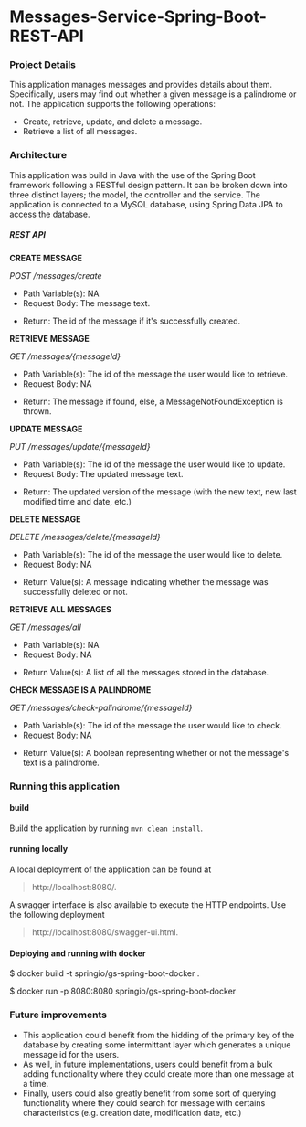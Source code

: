 # Messages-Service-Spring-Boot-REST-API

### Project Details
This application manages messages and provides details about them. Specifically, users may find out whether a given message is a palindrome or not. The application supports the following operations:
* Create, retrieve, update, and delete a message.
* Retrieve a list of all messages.


### Architecture
This application was build in Java with the use of the Spring Boot framework following a RESTful design pattern. It can be broken down into three distinct layers; the model, the controller and the service. The application is connected to a MySQL database, using Spring Data JPA to access the database.

##### REST API
**CREATE MESSAGE**

*POST /messages/create*
- Path Variable(s): NA
- Request Body: The message text. 
* Return: The id of the message if it's successfully created.

**RETRIEVE MESSAGE**

*GET /messages/{messageId}*
- Path Variable(s): The id of the message the user would like to retrieve.
- Request Body: NA
* Return: The message if found, else, a MessageNotFoundException is thrown.

**UPDATE MESSAGE**

*PUT /messages/update/{messageId}*
- Path Variable(s): The id of the message the user would like to update.
- Request Body: The updated message text.
* Return: The updated version of the message (with the new text, new last modified time and date, etc.)

**DELETE MESSAGE**

*DELETE /messages/delete/{messageId}*
- Path Variable(s): The id of the message the user would like to delete.
- Request Body: NA
* Return Value(s): A message indicating whether the message was successfully deleted or not.

**RETRIEVE ALL MESSAGES**

*GET /messages/all*
- Path Variable(s): NA
- Request Body: NA
* Return Value(s): A list of all the messages stored in the database. 

**CHECK MESSAGE IS A PALINDROME**

*GET /messages/check-palindrome/{messageId}*
- Path Variable(s): The id of the message the user would like to check.
- Request Body: NA
* Return Value(s): A boolean representing whether or not the message's text is a palindrome. 

### Running this application
#### build
Build the application by running `mvn clean install`. 

#### running locally
A local deployment of the application can be found at 
> http://localhost:8080/.

A swagger interface is also available to execute the HTTP endpoints. Use the following deployment 
> http://localhost:8080/swagger-ui.html.

#### Deploying and running with docker
$ docker build -t springio/gs-spring-boot-docker .

$ docker run -p 8080:8080 springio/gs-spring-boot-docker


### Future improvements
* This application could benefit from the hidding of the primary key of the database by creating some intermittant layer which generates a unique message id for the users.
* As well, in future implementations, users could benefit from a bulk adding functionality where they could create more than one message at a time.
* Finally, users could also greatly benefit from some sort of querying functionality where they could search for message with certains characteristics (e.g. creation date, modification date, etc.)
